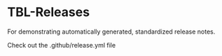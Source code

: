 # TBL-Releases

For demonstrating automatically generated, standardized release notes.

Check out the .github/release.yml file

